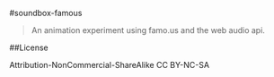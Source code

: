 #soundbox-famous
> An animation experiment using famo.us and the web audio api.  

##License

Attribution-NonCommercial-ShareAlike 
CC BY-NC-SA

